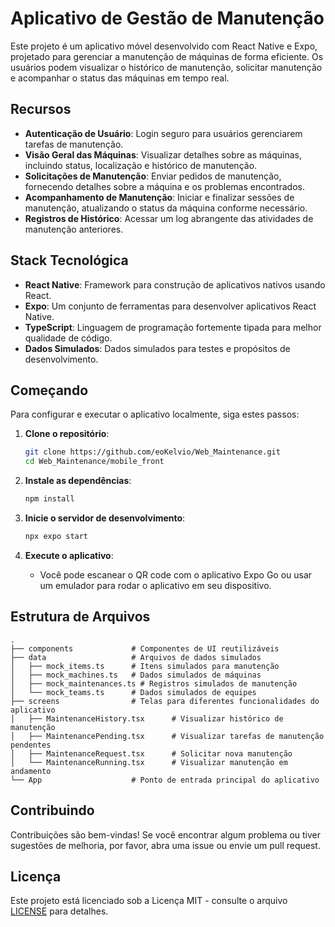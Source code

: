 # Aplicativo de Gestão de Manutenção

Este projeto é um aplicativo móvel desenvolvido com React Native e Expo, projetado para gerenciar a manutenção de máquinas de forma eficiente. Os usuários podem visualizar o histórico de manutenção, solicitar manutenção e acompanhar o status das máquinas em tempo real.

## Recursos

- **Autenticação de Usuário**: Login seguro para usuários gerenciarem tarefas de manutenção.
- **Visão Geral das Máquinas**: Visualizar detalhes sobre as máquinas, incluindo status, localização e histórico de manutenção.
- **Solicitações de Manutenção**: Enviar pedidos de manutenção, fornecendo detalhes sobre a máquina e os problemas encontrados.
- **Acompanhamento de Manutenção**: Iniciar e finalizar sessões de manutenção, atualizando o status da máquina conforme necessário.
- **Registros de Histórico**: Acessar um log abrangente das atividades de manutenção anteriores.

## Stack Tecnológica

- **React Native**: Framework para construção de aplicativos nativos usando React.
- **Expo**: Um conjunto de ferramentas para desenvolver aplicativos React Native.
- **TypeScript**: Linguagem de programação fortemente tipada para melhor qualidade de código.
- **Dados Simulados**: Dados simulados para testes e propósitos de desenvolvimento.

## Começando

Para configurar e executar o aplicativo localmente, siga estes passos:

1. **Clone o repositório**:

   ```bash
   git clone https://github.com/eoKelvio/Web_Maintenance.git
   cd Web_Maintenance/mobile_front
   ```

2. **Instale as dependências**:

   ```bash
   npm install
   ```

3. **Inicie o servidor de desenvolvimento**:

   ```bash
   npx expo start
   ```

4. **Execute o aplicativo**:
   - Você pode escanear o QR code com o aplicativo Expo Go ou usar um emulador para rodar o aplicativo em seu dispositivo.

## Estrutura de Arquivos

```plaintext
.
├── components             # Componentes de UI reutilizáveis
├── data                   # Arquivos de dados simulados
│   ├── mock_items.ts      # Itens simulados para manutenção
│   ├── mock_machines.ts   # Dados simulados de máquinas
│   ├── mock_maintenances.ts # Registros simulados de manutenção
│   └── mock_teams.ts      # Dados simulados de equipes
├── screens                # Telas para diferentes funcionalidades do aplicativo
│   ├── MaintenanceHistory.tsx      # Visualizar histórico de manutenção
│   ├── MaintenancePending.tsx      # Visualizar tarefas de manutenção pendentes
│   ├── MaintenanceRequest.tsx      # Solicitar nova manutenção
│   └── MaintenanceRunning.tsx      # Visualizar manutenção em andamento
└── App                    # Ponto de entrada principal do aplicativo
```

## Contribuindo

Contribuições são bem-vindas! Se você encontrar algum problema ou tiver sugestões de melhoria, por favor, abra uma issue ou envie um pull request.

## Licença

Este projeto está licenciado sob a Licença MIT - consulte o arquivo [LICENSE](LICENSE) para detalhes.
